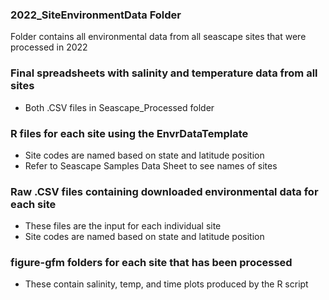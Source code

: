 ### 2022_SiteEnvironmentData Folder 
Folder contains all environmental data from all seascape sites that were processed in 2022

### Final spreadsheets with salinity and temperature data from all sites
- Both .CSV files in Seascape_Processed folder

### R files for each site using the EnvrDataTemplate
- Site codes are named based on state and latitude position
- Refer to Seascape Samples Data Sheet to see names of sites

### Raw .CSV files containing downloaded environmental data for each site 
- These files are the input for each individual site
- Site codes are named based on state and latitude position

### figure-gfm folders for each site that has been processed
- These contain salinity, temp, and time plots produced by the R script
